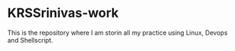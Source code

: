 # KRSSrinivas-work
This is the repository where I am storin all my practice using Linux, Devops and Shellscript.
